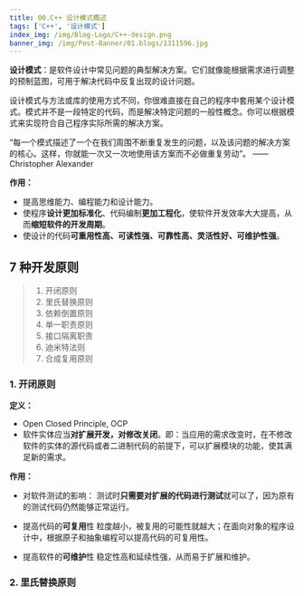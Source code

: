 ```yaml
---
title: 00.C++ 设计模式概述
tags: ['C++', '设计模式']
index_img: /img/Blog-Logo/C++-design.png
banner_img: /img/Post-Banner/01.blogs/1311596.jpg
---
```


**设计模式**：是软件设计中常见问题的典型解决方案。它们就像能根据需求进行调整的预制蓝图，可用于解决代码中反复出现的设计问题。

设计模式与方法或库的使用方式不同，你很难直接在自己的程序中套用某个设计模式。模式并不是一段特定的代码，而是解决特定问题的一般性概念。你可以根据模式来实现符合自己程序实际所需的解决方案。

“每一个模式描述了一个在我们周围不断重复发生的问题，以及该问题的解决方案的核心。这样，你就能一次又一次地使用该方案而不必做重复劳动”。 ——Christopher Alexander

**作用：**

 - 提高思维能力、编程能力和设计能力。
- 使程序**设计更加标准化**、代码编制**更加工程化**，使软件开发效率大大提高，从而**缩短软件的开发周期**。
- 使设计的代码**可重用性高、可读性强、可靠性高、灵活性好、可维护性强**。

## 7 种开发原则

> 1. 开闭原则
> 2. 里氏替换原则
> 3. 依赖倒置原则
> 4. 单一职责原则
> 5. 接口隔离职责
> 6. 迪米特法则
> 7. 合成复用原则

### 1. 开闭原则

**定义：**

- Open Closed Principle, OCP
- 软件实体应当**对扩展开发，对修改关闭**。即：当应用的需求改变时，在不修改软件的实体的源代码或者二进制代码的前提下，可以扩展模块的功能，使其满足新的需求。

**作用：**

- 对软件测试的影响：
	测试时**只需要对扩展的代码进行测试**就可以了，因为原有的测试代码仍然能够正常运行。

- 提高代码的**可复用**性
	粒度越小，被复用的可能性就越大；在面向对象的程序设计中，根据原子和抽象编程可以提高代码的可复用性。

- 提高软件的**可维护**性
	稳定性高和延续性强，从而易于扩展和维护。

### 2. 里氏替换原则

